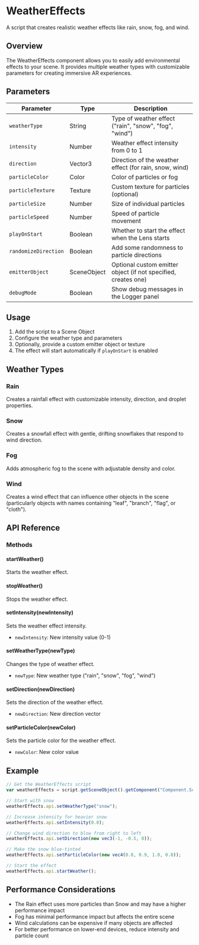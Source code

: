 # WeatherEffects

A script that creates realistic weather effects like rain, snow, fog, and wind.

## Overview

The WeatherEffects component allows you to easily add environmental effects to your scene. It provides multiple weather types with customizable parameters for creating immersive AR experiences.

## Parameters

| Parameter | Type | Description |
|-----------|------|-------------|
| `weatherType` | String | Type of weather effect ("rain", "snow", "fog", "wind") |
| `intensity` | Number | Weather effect intensity from 0 to 1 |
| `direction` | Vector3 | Direction of the weather effect (for rain, snow, wind) |
| `particleColor` | Color | Color of particles or fog |
| `particleTexture` | Texture | Custom texture for particles (optional) |
| `particleSize` | Number | Size of individual particles |
| `particleSpeed` | Number | Speed of particle movement |
| `playOnStart` | Boolean | Whether to start the effect when the Lens starts |
| `randomizeDirection` | Boolean | Add some randomness to particle directions |
| `emitterObject` | SceneObject | Optional custom emitter object (if not specified, creates one) |
| `debugMode` | Boolean | Show debug messages in the Logger panel |

## Usage

1. Add the script to a Scene Object
2. Configure the weather type and parameters
3. Optionally, provide a custom emitter object or texture
4. The effect will start automatically if `playOnStart` is enabled

## Weather Types

### Rain
Creates a rainfall effect with customizable intensity, direction, and droplet properties.

### Snow
Creates a snowfall effect with gentle, drifting snowflakes that respond to wind direction.

### Fog
Adds atmospheric fog to the scene with adjustable density and color.

### Wind
Creates a wind effect that can influence other objects in the scene (particularly objects with names containing "leaf", "branch", "flag", or "cloth").

## API Reference

### Methods

#### startWeather()
Starts the weather effect.

#### stopWeather()
Stops the weather effect.

#### setIntensity(newIntensity)
Sets the weather effect intensity.
- `newIntensity`: New intensity value (0-1)

#### setWeatherType(newType)
Changes the type of weather effect.
- `newType`: New weather type ("rain", "snow", "fog", "wind")

#### setDirection(newDirection)
Sets the direction of the weather effect.
- `newDirection`: New direction vector

#### setParticleColor(newColor)
Sets the particle color for the weather effect.
- `newColor`: New color value

## Example

```javascript
// Get the WeatherEffects script
var weatherEffects = script.getSceneObject().getComponent("Component.ScriptComponent");

// Start with snow
weatherEffects.api.setWeatherType("snow");

// Increase intensity for heavier snow
weatherEffects.api.setIntensity(0.8);

// Change wind direction to blow from right to left
weatherEffects.api.setDirection(new vec3(-1, -0.5, 0));

// Make the snow blue-tinted
weatherEffects.api.setParticleColor(new vec4(0.8, 0.9, 1.0, 0.8));

// Start the effect
weatherEffects.api.startWeather();
```

## Performance Considerations

- The Rain effect uses more particles than Snow and may have a higher performance impact
- Fog has minimal performance impact but affects the entire scene
- Wind calculations can be expensive if many objects are affected
- For better performance on lower-end devices, reduce intensity and particle count 